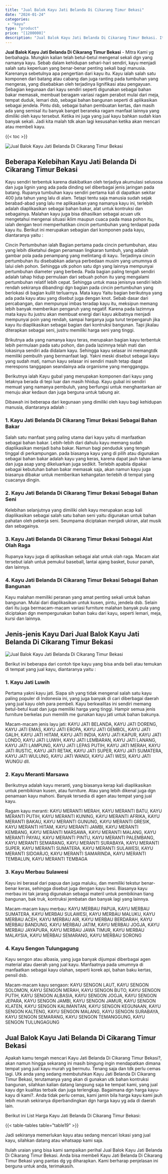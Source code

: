 ```yaml
---
title: "Jual Balok Kayu Jati Belanda Di Cikarang Timur Bekasi"
date: "2024-01-24"
categories:
 - "kayu"
type: "product"
price: "[1200000]"
description: "Jual Balok Kayu Jati Belanda Di Cikarang Timur Bekasi. Itulah uraian yang bisa kami sampaikan perihal Jual Balok Kayu Jati Belanda Di Cikarang Timur Bekasi...."
---
```


**Jual Balok Kayu Jati Belanda Di Cikarang Timur Bekasi** - Mitra Kami yg berbahagia. Mungkin kalian telah betul-betul mengenal sekali dgn yang namanya kayu. Sebab dalam kehidupan sehari-hari sendiri, kayu menjadi salah satu keperluan yang benar-benar penting sekali bagi manusia. Karenanya sebetulnya apa pengertian dari kayu itu. Kayu ialah salah satu komponen dari batang atau cabang dan juga ranting pada tumbuhan yang mengeras, yang disebabkan oleh terjadinya lignifikasi atau pengayuan. Sebagian kegunaan dari kayu sendiri seperti digunakan sebagai bahan bakar memasak, membuat beragam variasi ragam perabot mulai dari meja, tempat duduk, lemari dsb, sebagai bahan bangunan seperti di aplikasikan sebagai jendela. Pintu dsb, sebagai bahan pembuatan kertas, dan masih ada yang semisal itu banyak banget beraneka ragam manfaat lainnya yang dimiliki oleh kayu tersebut. Ketika ini juga yang jual kayu bahkan sudah kian banyak sekali. Jadi kita malah tdk akan lagi kesusahan ketika akan mencari atau membeli kayu.

{{< toc >}}

![Jual Balok Kayu Jati Belanda Di Cikarang Timur Bekasi](/images/kayu/kayu22.jpg)

## Beberapa Kelebihan Kayu Jati Belanda Di Cikarang Timur Bekasi

Kayu sendiri terbentuk karena diakibatkan oleh terjadiya akumulasi selusosa dan juga lignin yang ada pada dinding sel diberbagai jenis jaringan pada batang. Rupanya tumbuhan kayu sendiri pertama kali di dapatkan sekitar 400 juta tahun yang lalu di alam. Tetapi tentu saja manusia sudah sejak berabad-abad yang lalu me aplikasikan yang namanya kayu ini, terlebih adalah diaplikasikan sebagai bahan bakar, alat untuk kontruksi dan sebagainya. Malahan kayu juga bisa dihasilkan sebagai acuan utk mengetahui mengenai situasi iklim maupun cuaca pada masa pohon itu, ialah dengan teori memperhatikan cincin pertumbuhan yang terdapat pada kayu itu. Berikut ini merupakan sebagian dari komponen pada kayu, diantaranya yaitu :

Cincin Pertumbuhan ialah Bagian pertama pada cincin pertumbuhan, atau yang lebih diketahui degan penamaan lingkaran tumbuh, yang adalah gambar pola pada penampang yang melintang di kayu. Terjadinya cincin pertumbuhan itu disebabkan adanya perbedaan musim yang umumnya di lalui oleh pohon. Sehingga utk pohon satu dgn yang lainnya mempunyai pertumbuhan diameter yang berbeda. Pada bagian paling tengah sendiri adalah tahap hidup permulaan dari sebuah pohon itu yang mengalami pertumbuhan relatif lebih cepat. Sehingga untuk masa jenisnya sendiri lebih rendah sekiranya dibandingi dgn bagian pada cincin pertumbuhan yang berlokasi di bagian kullit terluarnya. Mata kayu Yaitu bagian berikutnya yang ada pada kayu atau yang disebut juga dengan knot. Sebab dasar dari percabangan, dan mempunyai imbas teradap kayu itu, meksipun memang lebih banyak memberikan pengaruh yang negatif. Karena pada lazimnya mata kayu itu justru akan membuat energi dari kayu akibatnya menjadi mempunyai poin yang rendah, sampai harganya juga turut terpengaruh jika kayu itu diaplikasikan sebagai bagian dari kontruksi bangunan. Tapi jikalau diterapkan sebagai seni, justru memiliki harga seni yang tinggi.

Brikutnya ada yang namanya kayu teras, merupakan bagian kayu terbentuk lebih permulaan pada satu pohon, dan pada lazimnya telah mati dan lokasinya sendiri ada didalam kayu. Sehingga kayu selasar ini memangtdk memiliki pembulih yang bermanfaat lagi. Yakni meski disebut sebagai kayu yang sudah mati, namun kayu selasar ini sendiri masih tetap dapat merespons tanggapan seandainya ada organisme yang mengganggu.

Berikutnya ialah Kayu gubal yang merupakan komponen dari kayu yang letaknya berada di tepi luar dan masih hhidup. Kayu gubal ini sendiri memuat yang namanya pembuluh, yang berfungsi untuk menghantarkan air menuju akar kedaun dan juga berguna untuk tabung air.

Dibawah ini beberapa dari kegunaan yang dimiliki oleh kayu bagi kehidupan manusia, diantaranya adalah :

### 1\. Kayu Jati Belanda Di Cikarang Timur Bekasi Sebagai Bahan Bakar

Salah satu manfaat yang paling utama dari kayu yaitu di manfaatkan sebagai bahan bakar. Lebih-lebih dari dahulu kayu memang sudah diaplikasikan menjadi baha bakar. Namun bagi penduduk yang tengah tinggal di perkampungan. pada biasanya kayu yang di pilih atau digunakan sebagai bahan bakar adalah kayu yang keras, karena dapat jauh tahan lama dan juga asap yang dikeluarkan juga sedikit. Terlebih apabila dipakai sebagai kebutuhan bahan bakar memasak saja, akan namun kayu juga biasanya dibakar untuk memberikan kehangatan terlebih di tempat yang cuacanya dingin.

### 2\. Kayu Jati Belanda Di Cikarang Timur Bekasi Sebagai Bahan Seni

Kelebihan selanjutnya yang dimiliki oleh kayu merupakan acap kali diaplikasikan sebagai salah satu bahan seni yaitu digunakan untuk bahan pahatan oleh pekerja seni. Seumpama diciptakan menjadi ukiran, alat musik dan sebagainya.

### 3\. Kayu Jati Belanda Di Cikarang Timur Bekasi Sebagai Alat Olah Raga

Rupanya kayu juga di aplikasikan sebagai alat untuk olah raga. Macam alat tersebut ialah untuk pemukul baseball, lantai ajang basket, busur panah, dan lainnya.

### 4\. Kayu Jati Belanda Di Cikarang Timur Bekasi Sebagai Bahan Bangunan

Kayu malahan memiliki peranan yang amat penting sekali untuk bahan bangunan. Mulai dari diaplikasikan untuk kusen, pintu, jendela dsb. Selain dari itu juga bermacam-macam variasi furniture malahan banyak pula yang diciptakan dgn mempergunakan bahan baku dari kayu, seperti lemari, meja, kursi dan lainnya.

## Jenis-jenis Kayu Dari Jual Balok Kayu Jati Belanda Di Cikarang Timur Bekasi

![Jual Balok Kayu Jati Belanda Di Cikarang Timur Bekasi](/images/kayu/kayu13.jpg)

Berikut ini beberapa dari contoh tipe kayu yang bisa anda beli atau temukan di tempat yang jual kayu, diantaranya yaitu :

### 1\. Kayu Jati Luwih

Pertama yakni kayu jati. Siapa sih yang tidak mengenal salah satu kayu paling populer di Indonesia ini, yang juga banyak di cari diberbagai daerah yang jual kayu oleh para pembeli. Kayu berkwalitas ini sendiri memang betul-betul kuat dan juga memiliki harga yang tinggi. Hampir semua jenis furniture berkelas pun memilih me gunakan kayu jati untuk bahan bakunya.

Macam-macam jenis layu jati: KAYU JATI BELANDA, KAYU JATI DORENG, KAYU JATI EMAS, KAYU JATI EROPA, KAYU JATI GEMBOL, KAYU JATI GALIH, KAYU JATI HITAM, KAYU JATI INDIA, KAYU JATI KAPUR, KAYU JATI LONDO, KAYU JATI LUWIH, KAYU JATI LEMBARAN, KAYU JATI LANANG, KAYU JATI LAMPUNG, KAYU JATI LEPAS PUTIH, KAYU JATI MERAH, KAYU JATI RUSTIC, KAYU JATI RETAK, KAYU JATI SUPER, KAYU JATI SUMATERA, KAYU JATI WULUNG, KAYU JATI WANGI, KAYU JATI WESI, KAYU JATI WUNGU dll.

### 2\. Kayu Meranti Marsawa

Berikutnya adalah kayu meranti, yang biasanya kerap kali diaplikasikan untuk pembikinan kusen, atau furniture. Atau yang lebih dikenal juga dgn penamaan kayu mahoni. Banyak tersedia di agen atau tempat yang jual kayu.

Ragam kayu meranti: KAYU MERANTI MERAH, KAYU MERANTI BATU, KAYU MERANTI PUTIH, KAYU MERANTI KUNING, KAYU MERANTI AFRIKA, KAYU MERANTI BAKAU, KAYU MERANTI GUNUNG, KAYU MERANTI GRESIK, KAYU MERANTI HITAM, KAYU MERANTI JAMBI, KAYU MERANTI KEMBANG, KAYU MERANTI MARSAWA, KAYU MERANTI MALANG, KAYU MERANTI PAYAU, KAYU MERANTI PINTU, KAYU MERANTI PALEMBANG, KAYU MERANTI SEMARANG, KAYU MERANTI SURABAYA, KAYU MERANTI SUPER, KAYU MERANTI SUMATERA, KAYU MERANTI SULAWESI, KAYU MERANTI SIDOARJO, KAYU MERANTI SAMARINDA, KAYU MERANTI TEMBALUN, KAYU MERANTI TEMBAGA

### 3\. Kayu Merbau Sulawesi

Kayu ini berasal dari papua dan juga maluku, dan memiliki tekstur benar-benar keras, sehingga disebut juga dengan kayu besi. Biasanya kayu merbau ini tak jarang digunakan sebagai materil untuk pembikinan tiang bangunan, bak truk, kontruksi jembatan dan banyak lagi yang lainnya.

Macam-macam kayu merbau: KAYU MERBAU PAPUA, KAYU MERBAU SUMATERA, KAYU MERBAU SULAWESI, KAYU MERBAU MALUKU, KAYU MERBAU ACEH, KAYU MERBAU AIR, KAYU MERBAU BERDARAH, KAYU MERBAU BANDUNG, KAYU MERBAU JATIM, KAYU MERBAU JOGJA, KAYU MERBAU JAYAPURA, KAYU MERBAU JAWA TIMUR, KAYU MERBAU MALAYSIA, KAYU MERBAU SEMARANG, KAYU MERBAU SORONG

### 4\. Kayu Sengon Tulungagung

Kayu sengon atau albasia, yang juga banyak dijumpai diberbagai agen material atau daerah yang jual kayu. Manfaatnya pada umumnya di manfaatkan sebagai kayu olahan, seperti korek api, bahan baku kertas, pensil dsb.

Macam-macam kayu sengaon: KAYU SENGON LAUT, KAYU SENGON SOLOMON, KAYU SENGON MERAH, KAYU SENGON BUTO, KAYU SENGON PUTIH, KAYU SENGON ALBASIA, KAYU SENGON JOGJA, KAYU SENGON JEPARA, KAYU SENGON JAMBI, KAYU SENGON JAMUR, KAYU SENGON KLATEN, KAYU SENGON KALIMANTAN, KAYU SENGON KEGUNAAN, KAYU SENGON KALTENG, KAYU SENGON MALANG, KAYU SENGON SURABAYA, KAYU SENGON SEMARANG, KAYU SENGON TEMANGGUNG, KAYU SENGON TULUNGAGUNG

## Jual Balok Kayu Jati Belanda Di Cikarang Timur Bekasi

Apakah kamu tengah mencari Kayu Jati Belanda Di Cikarang Timur Bekasi?, akan namun hingga sekarang ini masih bingung ingin mendapatkan dimana tempat yang jual kayu murah yg bermutu. Tenang saja dan tdk perlu cemas lagi. Utk anda yang sedang membutuhkan Kayu Jati Belanda Di Cikarang Timur Bekasi, terutamanya yang akan di gunakan utk bahan kontruksi bangunan, silahkan kalian datang langsung saja ke tempat kami, yang jual kayu dgn kualitas terbaik dan juga terlengkap. Bagaimana dgn harga kayu-kayu di kami?. Anda tidak perlu cemas, kami jamin bila harga kayu kami jauh lebih murah sekiranya diperbandingkan dgn harga kayu yg ada di daerah lain.

Berikut ini List Harga Kayu Jati Belanda Di Cikarang Timur Bekasi:

{{< table-tables table="table19" >}}

Jadi sekiranya memerlukan kayu atau sedang mencari lokasi yang jual kayu, silahkan datang atau whatsapp kami saja.

Itulah uraian yang bisa kami sampaikan perihal Jual Balok Kayu Jati Belanda Di Cikarang Timur Bekasi. Anda bisa membeli Kayu Jati Belanda Di Cikarang Timur Bekasi yang pantas dg yg diharapkan. Kami berharap penjelasan ini berguna untuk anda, terimakasih.
